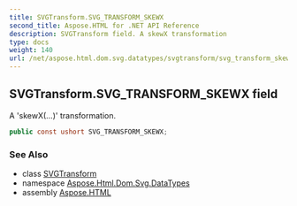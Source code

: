 ```yaml
---
title: SVGTransform.SVG_TRANSFORM_SKEWX
second_title: Aspose.HTML for .NET API Reference
description: SVGTransform field. A skewX transformation
type: docs
weight: 140
url: /net/aspose.html.dom.svg.datatypes/svgtransform/svg_transform_skewx/
---
```

## SVGTransform.SVG_TRANSFORM_SKEWX field

A 'skewX(…)' transformation.

```csharp
public const ushort SVG_TRANSFORM_SKEWX;
```

### See Also

* class [SVGTransform](../)
* namespace [Aspose.Html.Dom.Svg.DataTypes](../../svgtransform/)
* assembly [Aspose.HTML](../../../)
